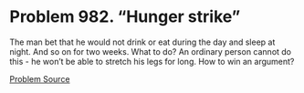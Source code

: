 # Problem 982. “Hunger strike”

The man bet that he would not drink or eat during the day and sleep at night. And so on for two weeks. What to do? An ordinary person cannot do this - he won’t be able to stretch his legs for long. How to win an argument?

[Problem Source](https://www.trizland.ru/tasks/5145/)
